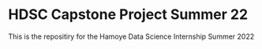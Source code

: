 # HDSC Capstone Project Summer 22
 This is the repositiry for the Hamoye Data Science Internship Summer 2022
